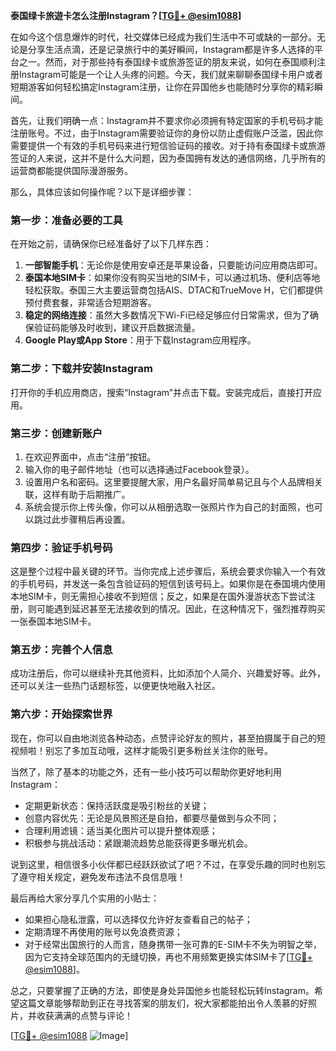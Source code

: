 **泰国绿卡旅遊卡怎么注册Instagram？[[TG💪+ @esim1088](https://t.me/s/esim1088)]**

在如今这个信息爆炸的时代，社交媒体已经成为我们生活中不可或缺的一部分。无论是分享生活点滴，还是记录旅行中的美好瞬间，Instagram都是许多人选择的平台之一。然而，对于那些持有泰国绿卡或旅游签证的朋友来说，如何在泰国顺利注册Instagram可能是一个让人头疼的问题。今天，我们就来聊聊泰国绿卡用户或者短期游客如何轻松搞定Instagram注册，让你在异国他乡也能随时分享你的精彩瞬间。

首先，让我们明确一点：Instagram并不要求你必须拥有特定国家的手机号码才能注册账号。不过，由于Instagram需要验证你的身份以防止虚假账户泛滥，因此你需要提供一个有效的手机号码来进行短信验证码的接收。对于持有泰国绿卡或旅游签证的人来说，这并不是什么大问题，因为泰国拥有发达的通信网络，几乎所有的运营商都能提供国际漫游服务。

那么，具体应该如何操作呢？以下是详细步骤：

### **第一步：准备必要的工具**
在开始之前，请确保你已经准备好了以下几样东西：
1. **一部智能手机**：无论你是使用安卓还是苹果设备，只要能访问应用商店即可。
2. **泰国本地SIM卡**：如果你没有购买当地的SIM卡，可以通过机场、便利店等地轻松获取。泰国三大主要运营商包括AIS、DTAC和TrueMove H，它们都提供预付费套餐，非常适合短期游客。
3. **稳定的网络连接**：虽然大多数情况下Wi-Fi已经足够应付日常需求，但为了确保验证码能够及时收到，建议开启数据流量。
4. **Google Play或App Store**：用于下载Instagram应用程序。

### **第二步：下载并安装Instagram**
打开你的手机应用商店，搜索“Instagram”并点击下载。安装完成后，直接打开应用。

### **第三步：创建新账户**
1. 在欢迎界面中，点击“注册”按钮。
2. 输入你的电子邮件地址（也可以选择通过Facebook登录）。
3. 设置用户名和密码。这里要提醒大家，用户名最好简单易记且与个人品牌相关联，这样有助于后期推广。
4. 系统会提示你上传头像，你可以从相册选取一张照片作为自己的封面照，也可以跳过此步骤稍后再设置。

### **第四步：验证手机号码**
这是整个过程中最关键的环节。当你完成上述步骤后，系统会要求你输入一个有效的手机号码，并发送一条包含验证码的短信到该号码上。如果你是在泰国境内使用本地SIM卡，则无需担心接收不到短信；反之，如果是在国外漫游状态下尝试注册，则可能遇到延迟甚至无法接收到的情况。因此，在这种情况下，强烈推荐购买一张泰国本地SIM卡。

### **第五步：完善个人信息**
成功注册后，你可以继续补充其他资料，比如添加个人简介、兴趣爱好等。此外，还可以关注一些热门话题标签，以便更快地融入社区。

### **第六步：开始探索世界**
现在，你可以自由地浏览各种动态，点赞评论好友的照片，甚至拍摄属于自己的短视频啦！别忘了多加互动哦，这样才能吸引更多粉丝关注你的账号。

当然了，除了基本的功能之外，还有一些小技巧可以帮助你更好地利用Instagram：
- 定期更新状态：保持活跃度是吸引粉丝的关键；
- 创意内容优先：无论是风景照还是自拍，都要尽量做到与众不同；
- 合理利用滤镜：适当美化图片可以提升整体观感；
- 积极参与挑战活动：紧跟潮流趋势总能获得更多曝光机会。

说到这里，相信很多小伙伴都已经跃跃欲试了吧？不过，在享受乐趣的同时也别忘了遵守相关规定，避免发布违法不良信息哦！

最后再给大家分享几个实用的小贴士：
- 如果担心隐私泄露，可以选择仅允许好友查看自己的帖子；
- 定期清理不再使用的账号以免浪费资源；
- 对于经常出国旅行的人而言，随身携带一张可靠的E-SIM卡不失为明智之举，因为它支持全球范围内的无缝切换，再也不用频繁更换实体SIM卡了[[TG💪+ @esim1088](https://t.me/s/esim1088)]。

总之，只要掌握了正确的方法，即使是身处异国他乡也能轻松玩转Instagram。希望这篇文章能够帮助到正在寻找答案的朋友们，祝大家都能拍出令人羡慕的好照片，并收获满满的点赞与评论！

[[TG💪+ @esim1088](https://t.me/s/esim1088) ![Image](https://i.postimg.cc/4NQfJmqS/Snipaste-2025-05-13-00-14-12.png)]